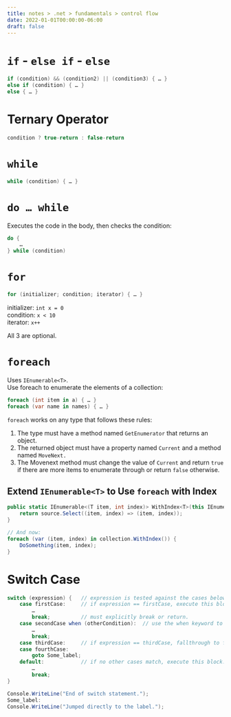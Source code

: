 ```yaml
---
title: notes > .net > fundamentals > control flow
date: 2022-01-01T00:00:00-06:00
draft: false
---
```


# `if` - `else if` - `else`
```csharp
if (condition) && (condition2) || (condition3) { … }
else if (condition) { … }
else { … }
```

# Ternary Operator
```cs
condition ? true-return : false-return
```

# `while`
```cs
while (condition) { … }
```

# `do … while`
Executes the code in the body, then checks the condition:
```cs
do {
	…
} while (condition)
```

# `for`
```cs
for (initializer; condition; iterator) { … } 
```
initializer:  `int x = 0`  
condition:    `x < 10`  
iterator:	 `x++`  

All 3 are optional.

# `foreach`
Uses `IEnumerable<T>`.  
Use foreach to enumerate the elements of a collection:
```cs
foreach (int item in a) { … }
foreach (var name in names) { … }
```

`foreach` works on any type that follows these rules:
1. The type must have a method named `GetEnumerator` that returns an object.
2. The returned object must have a property named `Current` and a method named `MoveNext.`
3. The Movenext method must change the value of `Current` and return `true` if there are more items to enumerate through or return `false` otherwise.

## Extend `IEnumerable<T>` to Use `foreach` with Index
```cs
public static IEnumerable<(T item, int index)> WithIndex<T>(this IEnumerable<T> source) {
    return source.Select((item, index) => (item, index));
}

// And now:
foreach (var (item, index) in collection.WithIndex()) {
	DoSomething(item, index);
}
```

# Switch Case
```cs
switch (expression) {	// expression is tested against the cases below.
	case firstCase:	    // if expression == firstCase, execute this block.
		…
		break;		    // must explicitly break or return.
	case secondCase when (otherCondition):	// use the when keyword to define another condition
		…
		break;
	case thirdCase:	    // if expression == thirdCase, fallthrough to fourthCase and execute that block.
	case fourthCase:
		goto Some_label;
	default:		    // if no other cases match, execute this block.
		…
		break;
}

Console.WriteLine("End of switch statement.");
Some_label:
Console.WriteLine("Jumped directly to the label.");
```
